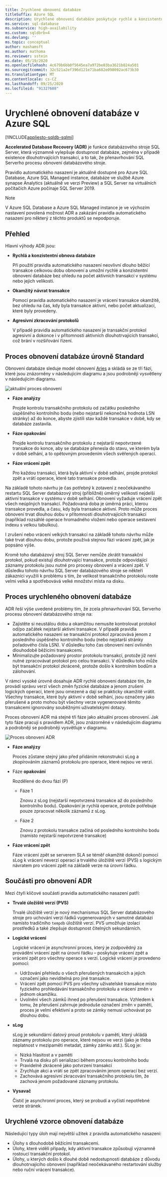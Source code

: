 ```yaml
---
title: Zrychlené obnovení databáze
titleSuffix: Azure SQL
description: Urychlené obnovení databáze poskytuje rychlé a konzistentní obnovení databáze, okamžité vrácení transakcí a agresivní zkracování protokolů pro databáze v portfoliu SQL Azure.
ms.service: sql-database
ms.subservice: high-availability
ms.custom: sqldbrb=4
ms.devlang: ''
ms.topic: conceptual
author: mashamsft
ms.author: mathoma
ms.reviewer: sstein
ms.date: 05/19/2020
ms.openlocfilehash: 4c679b6bb0f5645ea7a972be03ba3621b824a501
ms.sourcegitcommit: 32c521a2ef396d121e71ba682e098092ac673b30
ms.translationtype: MT
ms.contentlocale: cs-CZ
ms.lasthandoff: 09/25/2020
ms.locfileid: "91327608"
---
```

# <a name="accelerated-database-recovery-in-azure-sql"></a>Urychlené obnovení databáze v Azure SQL 
[!INCLUDE[appliesto-sqldb-sqlmi](includes/appliesto-sqldb-sqlmi.md)]

**Accelerated Database Recovery (ADR)** je funkce databázového stroje SQL Server, která významně vylepšuje dostupnost databáze, zejména v případě existence dlouhotrvajících transakcí, a to tak, že přenavrhování SQL Serverho procesu obnovení databázového stroje. 

Pravidlo automatického nasazení je aktuálně dostupné pro Azure SQL Database, Azure SQL Managed instance, databáze ve službě Azure synapse Analytics (aktuálně ve verzi Preview) a SQL Server na virtuálních počítačích Azure počínaje SQL Server 2019. 

> [!NOTE] 
> V Azure SQL Database a Azure SQL Managed instance je ve výchozím nastavení povolená možnost ADR a zakázání pravidla automatického nasazení pro některý z těchto produktů se nepodporuje. 

## <a name="overview"></a>Přehled

Hlavní výhody ADR jsou:

- **Rychlá a konzistentní obnova databáze**

  Při použití pravidla automatického nasazení neovlivní dlouho běžící transakce celkovou dobu obnovení a umožní rychlé a konzistentní obnovení databáze bez ohledu na počet aktivních transakcí v systému nebo jejich velikosti.

- **Okamžitý návrat transakce**

  Pomocí pravidla automatického nasazení je vrácení transakce okamžitě, bez ohledu na čas, kdy byla transakce aktivní, nebo počet aktualizací, které byly provedeny.

- **Agresivní zkracování protokolů**

  V případě pravidla automatického nasazení je transakční protokol agresivní a dokonce i v přítomnosti aktivních dlouhotrvajících transakcí, což brání v rozšiřování řízení.

## <a name="standard-database-recovery-process"></a>Proces obnovení databáze úrovně Standard

Obnovení databáze sleduje model obnovení [Aries](https://people.eecs.berkeley.edu/~brewer/cs262/Aries.pdf) a skládá se ze tří fází, které jsou znázorněny v následujícím diagramu a jsou podrobněji vysvětleny v následujícím diagramu.

![aktuální proces obnovení](./media/accelerated-database-recovery/current-recovery-process.png)

- **Fáze analýzy**

  Projde kontrolu transakčního protokolu od začátku posledního úspěšného kontrolního bodu (nebo nejstarší nekonečná hodnota LSN stránky) až do konce, abyste zjistili stav každé transakce v době, kdy se databáze zastavila.

- **Fáze opakování**

  Projde kontrolu transakčního protokolu z nejstarší nepotvrzené transakce do konce, aby se databáze přenesla do stavu, ve kterém byla v době selhání, a to opětovným provedením všech svěřených operací.

- **Fáze vrácení zpět**

  Pro každou transakci, která byla aktivní v době selhání, projde protokol zpět a vrátí operace, které tato transakce provedla.

Na základě tohoto návrhu je čas potřebný k zotavení z neočekávaného restartu SQL Server databázový stroj (přibližně) úměrný velikosti nejdelší aktivní transakce v systému v době selhání. Obnovení vyžaduje vrácení zpět všech neúplných transakcí. Požadovaná doba je úměrná práci, kterou transakce provedla, a času, kdy byla transakce aktivní. Proto může proces obnovení trvat dlouhou dobu v přítomnosti dlouhotrvajících transakcí (například rozsáhlé operace hromadného vložení nebo operace sestavení indexu s velkou tabulkou).

I zrušení nebo vrácení velkých transakcí na základě tohoto návrhu může také trvat dlouhou dobu, protože používá stejnou fázi vrácení zpět, jak je popsáno výše.

Kromě toho databázový stroj SQL Server nemůže zkrátit transakční protokol, pokud existují dlouhotrvající transakce, protože odpovídající záznamy protokolu jsou nutné pro procesy obnovení a vrácení zpět. V důsledku tohoto návrhu SQL Server databázového stroje se někteří zákazníci využili k problému s tím, že velikost transakčního protokolu roste velmi velká a spotřebovává velké množství místa na disku.

## <a name="the-accelerated-database-recovery-process"></a>Proces urychleného obnovení databáze

ADR řeší výše uvedené problémy tím, že zcela přenavrhování SQL Serverho procesu obnovení databázového stroje na:

- Zajistěte si neustálou dobu a okamžitou nemusíte kontrolovat protokol od/po začátek nejstarší aktivní transakce. V případě pravidla automatického nasazení se transakční protokol zpracovává jenom z posledního úspěšného kontrolního bodu (nebo nejstarší stránky pořadového čísla LSN). V důsledku toho čas obnovení není ovlivněn dlouhodobě běžícími transakcemi.
- Minimalizujte požadovaný prostor protokolu transakcí, protože již není nutné zpracovávat protokol pro celou transakci. V důsledku toho může být transakční protokol zkráceně, protože došlo k kontrolním bodům a zálohování.

V rámci vysoké úrovně dosahuje ADR rychlé obnovení databáze tím, že provádí správu verzí všech změn fyzické databáze a jenom zrušení logických operací, které jsou omezené a dají se prakticky okamžitě vrátit. Všechny transakce, které byly aktivní v době selhání, jsou označeny jako přerušené a proto mohou být všechny verze vygenerované těmito transakcemi ignorovány souběžnými uživatelskými dotazy.

Proces obnovení ADR má stejné tři fáze jako aktuální proces obnovení. Jak tyto fáze pracují s pravidlem ADR, jsou znázorněné v následujícím diagramu a podrobněji se podrobněji vysvětluje v diagramu.

![Proces obnovení ADR](./media/accelerated-database-recovery/adr-recovery-process.png)

- **Fáze analýzy**

  Proces zůstane stejný jako před přidáním rekonstrukci sLog a zkopírováním záznamů protokolu pro operace, které nejsou ve verzi.
  
- Fáze **opakování**

  Rozdělené do dvou fází (P)
  - Fáze 1

      Znovu z sLog (nejstarší nepotvrzená transakce až do posledního kontrolního bodu). Opakování je rychlá operace, protože potřebuje pouze zpracovat několik záznamů z sLog.

  - Fáze 2

     Znovu z protokolu transakce začíná od posledního kontrolního bodu (namísto nejstarší nepotvrzené transakce)

- **Fáze vrácení zpět**

   Fáze vrácení zpět se serverem SLA se téměř okamžitě dokončí pomocí sLog k vrácení neverzí operací a trvalého úložiště verzí (PVS) s logickým návratem pro vrácení zpět na základě verze na úrovni řádku.

## <a name="adr-recovery-components"></a>Součásti pro obnovení ADR

Mezi čtyři klíčové součásti pravidla automatického nasazení patří:

- **Trvalé úložiště verzí (PVS)**

  Trvalé úložiště verzí je nový mechanismus SQL Server databázového stroje pro uchování verzí řádků vygenerovaných v samotné databázi namísto tradičního `tempdb` úložiště verzí. PVS umožňuje izolaci prostředků a také zlepšuje dostupnost čitelných sekundárních.

- **Logické vrácení**

  Logické vrácení je asynchronní proces, který je zodpovědný za provádění vrácení zpět na úrovni řádku – poskytuje vrácení zpět a vrácení zpět pro všechny operace s verzí. Logické vrácení je provedeno pomocí:

  - Udržování přehledu o všech přerušených transakcích a jejich označení jako neviditelná pro jiné transakce. 
  - Vrácení zpět pomocí PVS pro všechny uživatelské transakce místo fyzického prohledávání transakčního protokolu a vrácení změn v jednom okamžiku.
  - Uvolnění všech zámků ihned po přerušení transakce. Vzhledem k tomu, že přerušení zahrnuje jednoduše označení změn v paměti, proces je velmi efektivní a proto se zámky nemusí uchovávat po dlouhou dobu.

- **sLog**

  sLog je sekundární datový proud protokolu v paměti, který ukládá záznamy protokolu pro operace, které nejsou ve verzi (jako je třeba neplatnost v mezipaměti metadat, zámky zámku atd.). SLog je:

  - Nízká hlasitost a v paměti
  - Trvalá na disku při serializaci během procesu kontrolního bodu
  - Pravidelně zkrácené jako potvrzení transakcí
  - Zrychluje akci a vrátí se zpět zpracováním jenom operací bez verzí.  
  - Zachovává agresivní zkracování transakčního protokolu tím, že zachová jenom požadované záznamy protokolu.

- **Vysavač**

  Čistič je asynchronní proces, který se probudí a vyčistí nepotřebné verze stránek.

## <a name="accelerated-database-recovery-patterns"></a>Urychlené vzorce obnovení databáze

Následující typy úloh mají největší užitek z pravidla automatického nasazení:

- Úlohy s dlouhodobě běžícími transakcemi.
- Úlohy, které viděli případy, kdy aktivní transakce způsobují významně rostoucí transakční protokol.  
- Úlohy, u kterých došlo k dlouhé době nedostupnosti databáze z důvodu dlouhotrvajícího obnovení (například neočekávaného restartování služby nebo ruční vrácení transakce).
